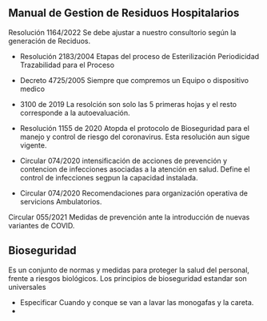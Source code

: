 ## Manual de Gestion de Residuos Hospitalarios
Resolución 1164/2022
Se debe ajustar a nuestro consultorio según la generación de Reciduos.

- Resolución 2183/2004
Etapas del proceso de Esterilización 
Periodicidad
Trazabilidad para el Proceso

- Decreto 4725/2005
Siempre que compremos un Equipo o dispositivo medico

- 3100 de 2019
La resolción son solo las 5 primeras hojas y el resto corresponde a la autoevaluación. 


- Resolución 1155 de 2020 Atopda el protocolo de Bioseguridad para el manejo y control de riesgo del coronavirus.
Esta resolución aun sigue vigente.

- Circular 074/2020
intensificación de acciones de prevención y contencion de infecciones asociadas a la atención en salud.
Define el control de infecciones segpun la capacidad instalada.


- Circular 074/2020
Recomendaciones para organización operativa de servicions Ambulatorios. 

Circular 055/2021
Medidas de prevención ante la introducción de nuevas variantes de COVID.



## Bioseguridad
Es un conjunto de normas y medidas para proteger la salud del personal, frente a riesgos biológicos.
Los principios de bioseguridad estandar son universales 



- Especificar Cuando y conque se van a lavar las monogafas y la careta. 
- 